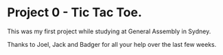 # Project 0 - Tic Tac Toe.

This was my first project while studying at General Assembly in Sydney.

Thanks to Joel, Jack and Badger for all your help over the last few weeks.

  
